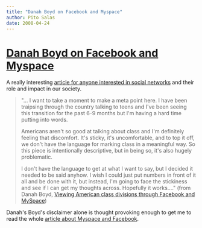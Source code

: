 ```yaml
---
title: "Danah Boyd on Facebook and Myspace"
author: Pito Salas
date: 2008-04-24
---
```

# [Danah Boyd on Facebook and Myspace](None)




A really interesting [article for anyone interested in social
networks](<http://www.danah.org/papers/essays/ClassDivisions.html>) and their
role and impact in our society.

> "… I want to take a moment to make a meta point here. I have been traipsing
> through the country talking to teens and I've been seeing this transition
> for the past 6-9 months but I'm having a hard time putting into words.
>
> Americans aren't so good at talking about class and I'm definitely feeling
> that discomfort. It's sticky, it's uncomfortable, and to top it off, we
> don't have the language for marking class in a meaningful way. So this piece
> is intentionally descriptive, but in being so, it's also hugely problematic.
>
> I don't have the language to get at what I want to say, but I decided it
> needed to be said anyhow. I wish I could just put numbers in front of it all
> and be done with it, but instead, I'm going to face the stickiness and see
> if I can get my thoughts across. Hopefully it works…." (from Danah Boyd,
> [Viewing American class divisions through Facebook and
> MySpace](<http://www.danah.org/papers/essays/ClassDivisions.html>))

Danah's Boyd's disclaimer alone is thought provoking enough to get me to read
the whole [article about Myspace and
Facebook](<http://www.danah.org/papers/essays/ClassDivisions.html>).


